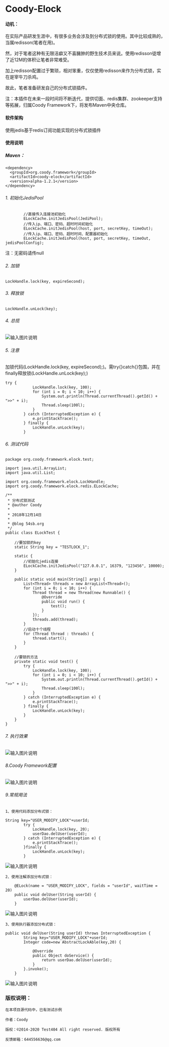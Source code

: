 # Coody-Elock

#### 动机：

在实际产品研发生涯中，有很多业务会涉及到分布式锁的使用。其中比较成熟的，当属redisson(笔者在用)。

然，对于笔者这种有无限洁癖又不喜臃肿的野生技术员来说。使用redisson徒增了近12M的体积让笔者非常难受。

加上redisson配置过于繁琐，相对笨重，仅仅使用redisson来作为分布式锁，实在是宰牛刀杀鸡。

故此，笔者准备研发自己的分布式锁插件。

注：本插件在未来一段时间将不断迭代，提供切面、redis集群、zookeeper支持等拓展，归属Coody Framework下，将发布Maven中央仓库。


#### 软件架构

使用jedis基于redis订阅功能实现的分布式锁插件


#### 使用说明

##### Maven：


```
<dependency>
  <groupId>org.coody.framework</groupId>
  <artifactId>coody-elock</artifactId>
  <version>alpha-1.2.1</version>
</dependency>
```


###### 1. 初始化JedisPool

```
        //直接传入连接池初始化
		ELockCache.initJedisPool(JediPool);
		//传入ip、端口、密码、超时时间初始化
		ELockCache.initJedisPool(host, port, secretKey, timeOut);
		//传入ip、端口、密码、超时时间、配置器初始化
		ELockCache.initJedisPool(host, port, secretKey, timeOut, jedisPoolConfig);
```


注：无密码请传null

###### 2. 加锁


```
LockHandle.lock(key, expireSecond);
```

###### 3. 释放锁

```
LockHandle.unLock(key);
```
###### 4. 总揽

![输入图片说明](https://images.gitee.com/uploads/images/2018/1214/184328_85eb2b55_1200611.png "a.png")


###### 5. 注意

加锁代码(LockHandle.lock(key, expireSecond);)。需try{}catch{}包围，并在finally释放锁(LockHandle.unLock(key);)


```
try {
			LockHandle.lock(key, 100);
			for (int i = 0; i < 10; i++) {
				System.out.println(Thread.currentThread().getId() + ">>" + i);
				Thread.sleep(100l);
			}
		} catch (InterruptedException e) {
			e.printStackTrace();
		} finally {
			LockHandle.unLock(key);
		}
```


###### 6. 测试代码


```
package org.coody.framework.elock.test;

import java.util.ArrayList;
import java.util.List;

import org.coody.framework.elock.LockHandle;
import org.coody.framework.elock.redis.ELockCache;

/**
 * 分布式锁测试
 * @author Coody
 *
 * 2018年12月14日
 * 
 * @blog 54sb.org
 */
public class ELockTest {

	//要加锁的key
	static String key = "TESTLOCK_1";

	static {
		//初始化jedis连接
		ELockCache.initJedisPool("127.0.0.1", 16379, "123456", 10000);
	}

	public static void main(String[] args) {
		List<Thread> threads = new ArrayList<Thread>();
		for (int i = 0; i < 10; i++) {
			Thread thread = new Thread(new Runnable() {
				@Override
				public void run() {
					test();
				}
			});
			threads.add(thread);
		}
		//启动十个线程
		for (Thread thread : threads) {
			thread.start();
		}
	}

	//要锁的方法
	private static void test() {
		try {
			LockHandle.lock(key, 100);
			for (int i = 0; i < 10; i++) {
				System.out.println(Thread.currentThread().getId() + ">>" + i);
				Thread.sleep(100l);
			}
		} catch (InterruptedException e) {
			e.printStackTrace();
		} finally {
			LockHandle.unLock(key);
		}
	}
}

```

###### 7. 执行效果

![输入图片说明](https://images.gitee.com/uploads/images/2018/1214/184647_f99ea98c_1200611.png "c.png")

###### 8.Coody Framework配置

![输入图片说明](https://images.gitee.com/uploads/images/2019/0103/141224_a1711e32_1200611.png "屏幕截图.png")

     
###### 9.常规用法

    1、使用代码添加分布式锁：


```
String key="USER_MODIFY_LOCK"+userId;
		try {
			LockHandle.lock(key, 20);
			userDao.delUser(userId);
		} catch (InterruptedException e) {
			e.printStackTrace();
		}finally {
			LockHandle.unLock(key);
		}
```

    
![输入图片说明](https://images.gitee.com/uploads/images/2019/0103/141650_d442cc01_1200611.png "屏幕截图.png")

    2、使用注解添加分布式锁：


```
	@ELock(name = "USER_MODIFY_LOCK", fields = "userId", waitTime = 20)
	public void delUser(String userId) {
		userDao.delUser(userId);
	}
```

![输入图片说明](https://images.gitee.com/uploads/images/2019/0103/141847_48f9532f_1200611.png "屏幕截图.png")

    3、使用执行器添加分布式锁：

```
public void delUser(String userId) throws InterruptedException {
		String key="USER_MODIFY_LOCK"+userId;
		Integer code=new AbstractLockAble(key,20) {
			
			@Override
			public Object doService() {
				return userDao.delUser(userId);
			}
		}.invoke();
	}
```


![输入图片说明](https://images.gitee.com/uploads/images/2019/0103/142026_3c84a07f_1200611.png "屏幕截图.png")

### 版权说明：


    在本项目源代码中，已有测试示例

    作者：Coody
    
    版权：©2014-2020 Test404 All right reserved. 版权所有

    反馈邮箱：644556636@qq.com
